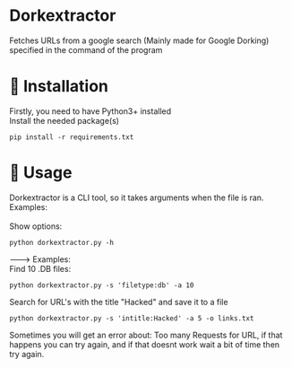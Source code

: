 # Dorkextractor
 Fetches URLs from a google search (Mainly made for Google Dorking) specified in the command of the program

# 💾 Installation
 Firstly, you need to have Python3+ installed
 <br />
 Install the needed package(s)
 ```
 pip install -r requirements.txt
```

# 📌 Usage
 Dorkextractor is a CLI tool, so it takes arguments when the file is ran.<br />
 Examples:<br />
 <br />
 Show options:
 ```
 python dorkextractor.py -h
 ```
 
 ---> Examples:<br />
 Find 10 .DB files:
```
python dorkextractor.py -s 'filetype:db' -a 10
```

Search for URL's with the title "Hacked" and save it to a file
```
python dorkextractor.py -s 'intitle:Hacked' -a 5 -o links.txt
```
Sometimes you will get an error about: Too many Requests for URL, if that happens you can try again, and if that doesnt work wait a bit of time then try again.
